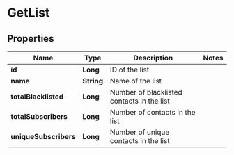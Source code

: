 
# GetList

## Properties
Name | Type | Description | Notes
------------ | ------------- | ------------- | -------------
**id** | **Long** | ID of the list | 
**name** | **String** | Name of the list | 
**totalBlacklisted** | **Long** | Number of blacklisted contacts in the list | 
**totalSubscribers** | **Long** | Number of contacts in the list | 
**uniqueSubscribers** | **Long** | Number of unique contacts in the list | 



